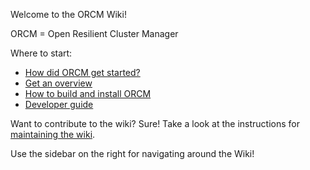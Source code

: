 Welcome to the ORCM Wiki!

ORCM = Open Resilient Cluster Manager

Where to start:

* [How did ORCM get started?](1.1-Background)
* [Get an overview](1.2-Overview)
* [How to build and install ORCM](2.1-ORCM-Build-and-Installation)
* [Developer guide](4-Developer-Guide)

Want to contribute to the wiki?  Sure!  Take a look at the instructions for [maintaining the wiki](A.3-Maintaining-the-Wiki).

Use the sidebar on the right for navigating around the Wiki!

